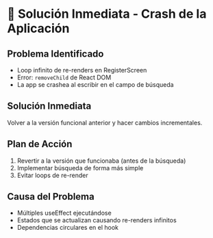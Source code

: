 # 🚨 Solución Inmediata - Crash de la Aplicación

## Problema Identificado
- Loop infinito de re-renders en RegisterScreen
- Error: `removeChild` de React DOM
- La app se crashea al escribir en el campo de búsqueda

## Solución Inmediata
Volver a la versión funcional anterior y hacer cambios incrementales.

## Plan de Acción
1. Revertir a la versión que funcionaba (antes de la búsqueda)
2. Implementar búsqueda de forma más simple
3. Evitar loops de re-render

## Causa del Problema
- Múltiples useEffect ejecutándose
- Estados que se actualizan causando re-renders infinitos
- Dependencias circulares en el hook